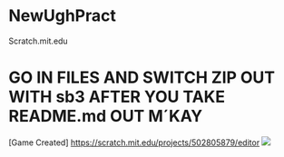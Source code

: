 # NewUghPract
Scratch.mit.edu
# GO IN FILES AND SWITCH ZIP OUT WITH sb3 AFTER YOU TAKE README.md OUT M´KAY
[Game Created] https://scratch.mit.edu/projects/502805879/editor
[![](https://1000logos.net/wp-content/uploads/2020/10/Scratch-Logo-2013.jpg)](scratch.mit.edu)
